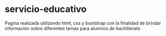 # servicio-educativo
Pagina realizada utilizando html, css y bootstrap con la finalidad de brindar información sobre diferentes temas para alumnos de bachillerato

